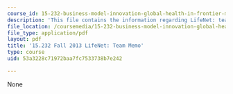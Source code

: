 ```yaml
---
course_id: 15-232-business-model-innovation-global-health-in-frontier-markets-fall-2013
description: 'This file contains the information regarding LifeNet: team memo.'
file_location: /coursemedia/15-232-business-model-innovation-global-health-in-frontier-markets-fall-2013/53a3228c71972baa7fc7533738b7e242_MIT15_232F13_LifeNet_memo.pdf
file_type: application/pdf
layout: pdf
title: '15.232 Fall 2013 LifeNet: Team Memo'
type: course
uid: 53a3228c71972baa7fc7533738b7e242

---
```

None